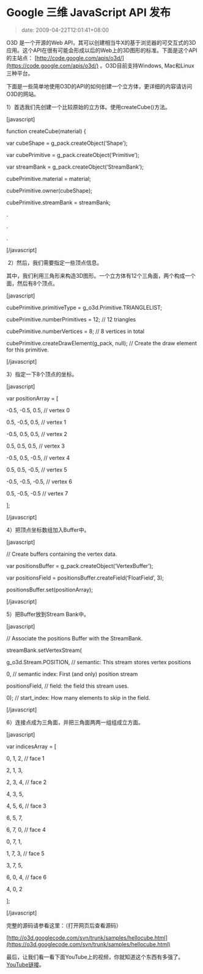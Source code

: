 # Google 三维 JavaScript API 发布
>date: 2009-04-22T12:01:41+08:00


O3D 是一个开源的Web API，其可以创建相当牛X的基于浏览器的可交互式的3D应用。这个API在很有可能会形成以后的Web上的3D图形的标准。下面是这个API的主站点： [http://code.google.com/apis/o3d/](https://code.google.com/apis/o3d/) 。O3D目前支持Windows, Mac和Linux三种平台。


下面是一些简单地使用O3D的API的如何创建一个立方体，更详细的内容请访问O3D的网站。


1）首选我们先创建一个比较原始的立方体。使用createCube()方法。


[javascript]


function createCube(material) {  

var cubeShape = g\_pack.createObject(‘Shape’);  

var cubePrimitive = g\_pack.createObject(‘Primitive’);  

var streamBank = g\_pack.createObject(‘StreamBank’);


 cubePrimitive.material = material;  

cubePrimitive.owner(cubeShape);  

cubePrimitive.streamBank = streamBank;  

.  

.  

.  

[/javascript]


  

 2）然后，我们需要指定一些顶点信息。  

其中，我们利用三角形来构造3D图形。一个立方体有12个三角面，两个构成一个面，然后有8个顶点。  

[javascript]  

cubePrimitive.primitiveType = g\_o3d.Primitive.TRIANGLELIST;  

cubePrimitive.numberPrimitives = 12; // 12 triangles  

cubePrimitive.numberVertices = 8; // 8 vertices in total  

cubePrimitive.createDrawElement(g\_pack, null); // Create the draw element for this primitive.  

[/javascript]


3）指定一下8个顶点的坐标。  

[javascript]  

var positionArray = [  

-0.5, -0.5, 0.5, // vertex 0  

0.5, -0.5, 0.5, // vertex 1  

-0.5, 0.5, 0.5, // vertex 2  

0.5, 0.5, 0.5, // vertex 3  

-0.5, 0.5, -0.5, // vertex 4  

0.5, 0.5, -0.5, // vertex 5  

-0.5, -0.5, -0.5, // vertex 6  

0.5, -0.5, -0.5 // vertex 7  

];  

[/javascript]


4）把顶点坐标数组加入Buffer中。  

[javascript]  

// Create buffers containing the vertex data.  

var positionsBuffer = g\_pack.createObject(‘VertexBuffer’);  

var positionsField = positionsBuffer.createField(‘FloatField’, 3);  

positionsBuffer.set(positionArray);  

[/javascript]


5）把Buffer放到Stream Bank中。


[javascript]  

// Associate the positions Buffer with the StreamBank.  

streamBank.setVertexStream(  

g\_o3d.Stream.POSITION, // semantic: This stream stores vertex positions  

0, // semantic index: First (and only) position stream  

positionsField, // field: the field this stream uses.  

0); // start\_index: How many elements to skip in the field.  

[/javascript] 


6）连接点成为三角面，并把三角面两两一组组成立方面。  

[javascript]  

var indicesArray = [  

0, 1, 2, // face 1  

2, 1, 3,  

2, 3, 4, // face 2  

4, 3, 5,  

4, 5, 6, // face 3  

6, 5, 7,  

6, 7, 0, // face 4  

0, 7, 1,  

1, 7, 3, // face 5  

3, 7, 5,  

6, 0, 4, // face 6  

4, 0, 2  

];  

[/javascript]


完整的源码请参看这里：（打开网页后查看源码）  

[http://o3d.googlecode.com/svn/trunk/samples/hellocube.html](https://o3d.googlecode.com/svn/trunk/samples/hellocube.html)


最后，让我们看一看下面YouTube上的视频，你就知道这个东西有多强了。[YouTube链接](https://www.youtube.com/watch?v=uofWfXOzX-g)。



